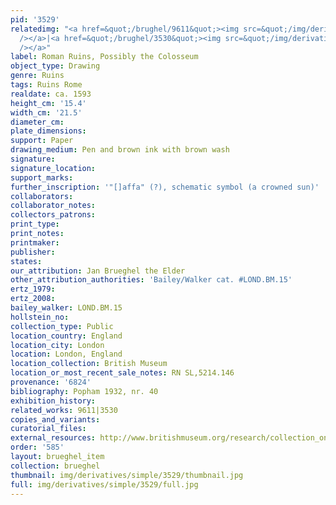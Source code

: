 ```yaml
---
pid: '3529'
relatedimg: "<a href=&quot;/brughel/9611&quot;><img src=&quot;/img/derivatives/simple/9611/thumbnail.jpg&quot;
  /></a>|<a href=&quot;/brughel/3530&quot;><img src=&quot;/img/derivatives/simple/3530/thumbnail.jpg&quot;
  /></a>"
label: Roman Ruins, Possibly the Colosseum
object_type: Drawing
genre: Ruins
tags: Ruins Rome
realdate: ca. 1593
height_cm: '15.4'
width_cm: '21.5'
diameter_cm: 
plate_dimensions: 
support: Paper
drawing_medium: Pen and brown ink with brown wash
signature: 
signature_location: 
support_marks: 
further_inscription: '"[]affa" (?), schematic symbol (a crowned sun)'
collaborators: 
collaborator_notes: 
collectors_patrons: 
print_type: 
print_notes: 
printmaker: 
publisher: 
states: 
our_attribution: Jan Brueghel the Elder
other_attribution_authorities: 'Bailey/Walker cat. #LOND.BM.15'
ertz_1979: 
ertz_2008: 
bailey_walker: LOND.BM.15
hollstein_no: 
collection_type: Public
location_country: England
location_city: London
location: London, England
location_collection: British Museum
location_or_most_recent_sale_notes: RN SL,5214.146
provenance: '6824'
bibliography: Popham 1932, nr. 40
exhibition_history: 
related_works: 9611|3530
copies_and_variants: 
curatorial_files: 
external_resources: http://www.britishmuseum.org/research/collection_online/collection_object_details.aspx?objectId=712020&partId=1&searchText=SL%2C5214.146&view=list&page=1
order: '585'
layout: brueghel_item
collection: brueghel
thumbnail: img/derivatives/simple/3529/thumbnail.jpg
full: img/derivatives/simple/3529/full.jpg
---
```

